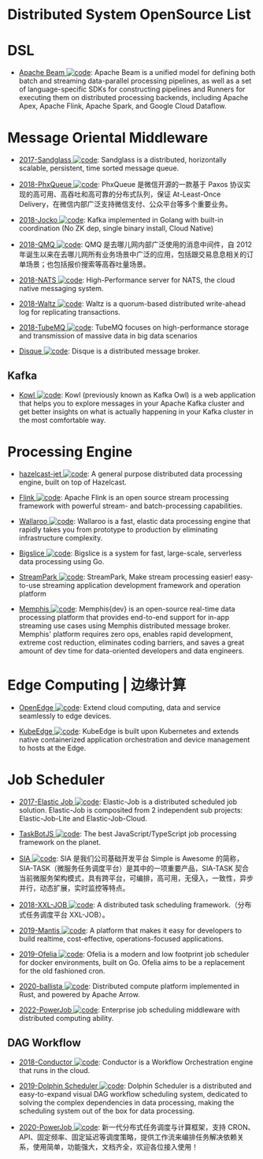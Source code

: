 # Distributed System OpenSource List

# DSL

- [Apache Beam ![code](https://ng-tech.icu/assets/code.svg)](https://github.com/apache/beam): Apache Beam is a unified model for defining both batch and streaming data-parallel processing pipelines, as well as a set of language-specific SDKs for constructing pipelines and Runners for executing them on distributed processing backends, including Apache Apex, Apache Flink, Apache Spark, and Google Cloud Dataflow.

# Message Oriental Middleware

- [2017-Sandglass ![code](https://ng-tech.icu/assets/code.svg)](https://github.com/celrenheit/sandglass): Sandglass is a distributed, horizontally scalable, persistent, time sorted message queue.

- [2018-PhxQueue ![code](https://ng-tech.icu/assets/code.svg)](https://github.com/Tencent/phxqueue): PhxQueue 是微信开源的一款基于 Paxos 协议实现的高可用、高吞吐和高可靠的分布式队列，保证 At-Least-Once Delivery，在微信内部广泛支持微信支付、公众平台等多个重要业务。

- [2018-Jocko ![code](https://ng-tech.icu/assets/code.svg)](https://github.com/travisjeffery/jocko): Kafka implemented in Golang with built-in coordination (No ZK dep, single binary install, Cloud Native)

- [2018-QMQ ![code](https://ng-tech.icu/assets/code.svg)](https://github.com/qunarcorp/qmq): QMQ 是去哪儿网内部广泛使用的消息中间件，自 2012 年诞生以来在去哪儿网所有业务场景中广泛的应用，包括跟交易息息相关的订单场景；也包括报价搜索等高吞吐量场景。

- [2018-NATS ![code](https://ng-tech.icu/assets/code.svg)](https://github.com/nats-io/nats-server): High-Performance server for NATS, the cloud native messaging system.

- [2018-Waltz ![code](https://ng-tech.icu/assets/code.svg)](https://github.com/wepay/waltz): Waltz is a quorum-based distributed write-ahead log for replicating transactions.

- [2018-TubeMQ ![code](https://ng-tech.icu/assets/code.svg)](https://github.com/Tencent/TubeMQ): TubeMQ focuses on high-performance storage and transmission of massive data in big data scenarios

- [Disque ![code](https://ng-tech.icu/assets/code.svg)](https://github.com/antirez/disque): Disque is a distributed message broker.

## Kafka

- [Kowl ![code](https://ng-tech.icu/assets/code.svg)](https://github.com/cloudhut/kowl): Kowl (previously known as Kafka Owl) is a web application that helps you to explore messages in your Apache Kafka cluster and get better insights on what is actually happening in your Kafka cluster in the most comfortable way.

# Processing Engine

- [hazelcast-jet ![code](https://ng-tech.icu/assets/code.svg)](https://github.com/hazelcast/hazelcast-jet): A general purpose distributed data processing engine, built on top of Hazelcast.

- [Flink ![code](https://ng-tech.icu/assets/code.svg)](https://github.com/apache/flink): Apache Flink is an open source stream processing framework with powerful stream- and batch-processing capabilities.

- [Wallaroo ![code](https://ng-tech.icu/assets/code.svg)](https://github.com/wallaroolabs/wallaroo): Wallaroo is a fast, elastic data processing engine that rapidly takes you from prototype to production by eliminating infrastructure complexity.

- [Bigslice ![code](https://ng-tech.icu/assets/code.svg)](https://bigslice.io): Bigslice is a system for fast, large-scale, serverless data processing using Go.

- [StreamPark ![code](https://ng-tech.icu/assets/code.svg)](https://github.com/apache/incubator-streampark): StreamPark, Make stream processing easier! easy-to-use streaming application development framework and operation platform

- [Memphis ![code](https://ng-tech.icu/assets/code.svg)](https://github.com/memphisdev): Memphis{dev} is an open-source real-time data processing platform that provides end-to-end support for in-app streaming use cases using Memphis distributed message broker. Memphis' platform requires zero ops, enables rapid development, extreme cost reduction, eliminates coding barriers, and saves a great amount of dev time for data-oriented developers and data engineers.

# Edge Computing | 边缘计算

- [OpenEdge ![code](https://ng-tech.icu/assets/code.svg)](https://github.com/baidu/openedge): Extend cloud computing, data and service seamlessly to edge devices.

- [KubeEdge ![code](https://ng-tech.icu/assets/code.svg)](https://github.com/kubeedge/kubeedge): KubeEdge is built upon Kubernetes and extends native containerized application orchestration and device management to hosts at the Edge.

# Job Scheduler

- [2017-Elastic Job ![code](https://ng-tech.icu/assets/code.svg)](https://github.com/elasticjob/elastic-job-lite): Elastic-Job is a distributed scheduled job solution. Elastic-Job is composited from 2 independent sub projects: Elastic-Job-Lite and Elastic-Job-Cloud.

- [TaskBotJS ![code](https://ng-tech.icu/assets/code.svg)](https://github.com/eropple/taskbotjs): The best JavaScript/TypeScript job processing framework on the planet.

- [SIA ![code](https://ng-tech.icu/assets/code.svg)](https://github.com/siaorg/sia-task): SIA 是我们公司基础开发平台 Simple is Awesome 的简称，SIA-TASK（微服务任务调度平台）是其中的一项重要产品，SIA-TASK 契合当前微服务架构模式，具有跨平台，可编排，高可用，无侵入，一致性，异步并行，动态扩展，实时监控等特点。

- [2018-XXL-JOB ![code](https://ng-tech.icu/assets/code.svg)](https://github.com/xuxueli/xxl-job/): A distributed task scheduling framework.（分布式任务调度平台 XXL-JOB）。

- [2019-Mantis ![code](https://ng-tech.icu/assets/code.svg)](https://github.com/netflix/mantis/): A platform that makes it easy for developers to build realtime, cost-effective, operations-focused applications.

- [2019-Ofelia ![code](https://ng-tech.icu/assets/code.svg)](https://github.com/mcuadros/ofelia): Ofelia is a modern and low footprint job scheduler for docker environments, built on Go. Ofelia aims to be a replacement for the old fashioned cron.

- [2020-ballista ![code](https://ng-tech.icu/assets/code.svg)](https://github.com/ballista-compute/ballista): Distributed compute platform implemented in Rust, and powered by Apache Arrow.

- [2022-PowerJob ![code](https://ng-tech.icu/assets/code.svg)](https://github.com/PowerJob/PowerJob): Enterprise job scheduling middleware with distributed computing ability.

## DAG Workflow

- [2018-Conductor ![code](https://ng-tech.icu/assets/code.svg)](https://netflix.github.io/conductor/): Conductor is a Workflow Orchestration engine that runs in the cloud.

- [2019-Dolphin Scheduler ![code](https://ng-tech.icu/assets/code.svg)](https://github.com/apache/incubator-dolphinscheduler): Dolphin Scheduler is a distributed and easy-to-expand visual DAG workflow scheduling system, dedicated to solving the complex dependencies in data processing, making the scheduling system out of the box for data processing.

- [2020-PowerJob ![code](https://ng-tech.icu/assets/code.svg)](https://github.com/KFCFans/PowerJob): 新一代分布式任务调度与计算框架，支持 CRON、API、固定频率、固定延迟等调度策略，提供工作流来编排任务解决依赖关系，使用简单，功能强大，文档齐全，欢迎各位接入使用！
